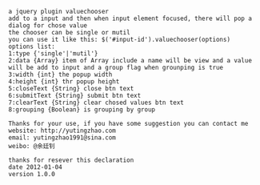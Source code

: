 
	a jquery plugin valuechooser
	add to a input and then when input element focused, there will pop a dialog for chose value
	the chooser can be single or mutil
	you can use it like this: $('#input-id').valuechooser(options)
	options list:
	1:type {'single'|'mutil'}
	2:data {Array} item of Array include a name will be view and a value will be add to input and a group flag when grounping is true
	3:width {int} the popup width
	4:height {int} thr popup height
	5:closeText {String} close btn text
	6:submitText {String} submit btn text
	7:clearText {String} clear chosed values btn text
	8:grouping {Boolean} is grouping by group

	Thanks for your use, if you have some suggestion you can contact me
	website: http://yutingzhao.com
	email: yutingzhao1991@sina.com
	weibo: @余廷钊

	thanks for resever this declaration
	date 2012-01-04
	version 1.0.0
